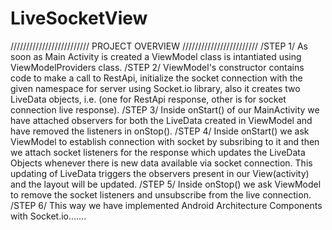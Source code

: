 # LiveSocketView
/////////////////////////  PROJECT OVERVIEW ////////////////////////
/STEP 1/ As soon as Main Activity is created a ViewModel class is intantiated using ViewModelProviders class.
/STEP 2/ ViewModel's constructor contains code to make a call to RestApi, initialize the socket connection with the given namespace for server using Socket.io library, also it creates two LiveData objects, i.e. (one for RestApi response, other is for socket connection live response).
/STEP 3/ Inside onStart() of our MainActivity we have attached observers for both the LiveData created in ViewModel and have removed the listeners in onStop().
/STEP 4/ Inside onStart() we ask ViewModel to establish connection with socket by subsribing to it and then we attach socket listeners for the response which updates the LiveData Objects whenever there is new data available via socket connection. This updating of LiveData triggers the observers present in our View(activity) and the layout will be updated.
/STEP 5/ Inside onStop() we ask ViewModel to remove the socket listeners and unsubscribe from the live connection.
/STEP 6/ This way we have implemented Android Architecture Components with Socket.io.......
